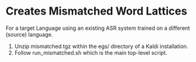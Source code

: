 # Creates Mismatched Word Lattices 

For a target Language using an existing ASR system trained on a different (source) language.

1. Unzip mismatched.tgz within the egs/ directory of a Kaldi installation.
2. Follow run_mismatched.sh which is the main top-level script.
